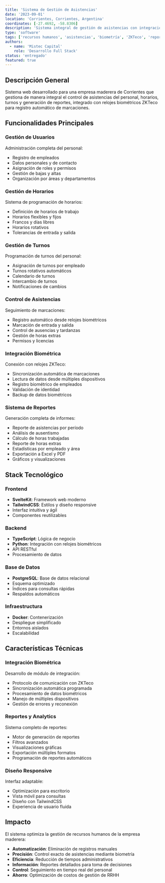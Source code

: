 ```yaml
---
title: 'Sistema de Gestión de Asistencias'
date: '2023-09-01'
location: 'Corrientes, Corrientes, Argentina'
coordinates: [-27.4692, -58.8306]
description: 'Sistema integral de gestión de asistencias con integración biométrica ZKTeco para una empresa maderera correntina.'
type: 'software'
tags: ['recursos humanos', 'asistencias', 'biometría', 'ZKTeco', 'reportes', 'turnos']
authors:
  - name: 'Mistec Capital'
    role: 'Desarrollo Full Stack'
status: 'entregado'
featured: true
---
```


## Descripción General

Sistema web desarrollado para una empresa maderera de Corrientes que gestiona de manera integral el control de asistencias del personal, horarios, turnos y generación de reportes, integrado con relojes biométricos ZKTeco para registro automático de marcaciones.

## Funcionalidades Principales

### Gestión de Usuarios

Administración completa del personal:
- Registro de empleados
- Datos personales y de contacto
- Asignación de roles y permisos
- Gestión de bajas y altas
- Organización por áreas y departamentos

### Gestión de Horarios

Sistema de programación de horarios:
- Definición de horarios de trabajo
- Horarios flexibles y fijos
- Francos y días libres
- Horarios rotativos
- Tolerancias de entrada y salida

### Gestión de Turnos

Programación de turnos del personal:
- Asignación de turnos por empleado
- Turnos rotativos automáticos
- Calendario de turnos
- Intercambio de turnos
- Notificaciones de cambios

### Control de Asistencias

Seguimiento de marcaciones:
- Registro automático desde relojes biométricos
- Marcación de entrada y salida
- Control de ausencias y tardanzas
- Gestión de horas extras
- Permisos y licencias

### Integración Biométrica

Conexión con relojes ZKTeco:
- Sincronización automática de marcaciones
- Lectura de datos desde múltiples dispositivos
- Registro biométrico de empleados
- Validación de identidad
- Backup de datos biométricos

### Sistema de Reportes

Generación completa de informes:
- Reporte de asistencias por período
- Análisis de ausentismo
- Cálculo de horas trabajadas
- Reporte de horas extras
- Estadísticas por empleado y área
- Exportación a Excel y PDF
- Gráficos y visualizaciones

## Stack Tecnológico

### Frontend

- **SvelteKit**: Framework web moderno
- **TailwindCSS**: Estilos y diseño responsive
- Interfaz intuitiva y ágil
- Componentes reutilizables

### Backend

- **TypeScript**: Lógica de negocio
- **Python**: Integración con relojes biométricos
- API RESTful
- Procesamiento de datos

### Base de Datos

- **PostgreSQL**: Base de datos relacional
- Esquema optimizado
- Índices para consultas rápidas
- Respaldos automáticos

### Infraestructura

- **Docker**: Contenerización
- Despliegue simplificado
- Entornos aislados
- Escalabilidad

## Características Técnicas

### Integración Biométrica

Desarrollo de módulo de integración:
- Protocolo de comunicación con ZKTeco
- Sincronización automática programada
- Procesamiento de datos biométricos
- Manejo de múltiples dispositivos
- Gestión de errores y reconexión

### Reportes y Analytics

Sistema completo de reportes:
- Motor de generación de reportes
- Filtros avanzados
- Visualizaciones gráficas
- Exportación múltiples formatos
- Programación de reportes automáticos

### Diseño Responsive

Interfaz adaptable:
- Optimización para escritorio
- Vista móvil para consultas
- Diseño con TailwindCSS
- Experiencia de usuario fluida

## Impacto

El sistema optimiza la gestión de recursos humanos de la empresa maderera:

- **Automatización**: Eliminación de registros manuales
- **Precisión**: Control exacto de asistencias mediante biometría
- **Eficiencia**: Reducción de tiempos administrativos
- **Información**: Reportes detallados para toma de decisiones
- **Control**: Seguimiento en tiempo real del personal
- **Ahorro**: Optimización de costos de gestión de RRHH
